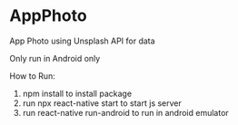 # AppPhoto
App Photo using Unsplash API for data

Only run in Android only


How to Run:
1. npm install to install package
2. run npx react-native start to start js server
3. run react-native run-android to run in android emulator
